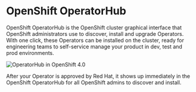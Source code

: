 # OpenShift OperatorHub

OpenShift OperatorHub is the OpenShift cluster graphical interface that OpenShift administrators use to discover, install and upgrade Operators. With one click, these Operators can be installed on the cluster, ready for engineering teams to self-service manage your product in dev, test and prod environments.  


![OperatorHub in OpenShift 4.0](https://lh6.googleusercontent.com/JNB2IclICgfEgvnwumruAPdOSL23P_YuM_EBohN40qenxKdPXq20Gd1xvbImF1ia6c1swzvoHXNWsvBG7nZ1O_Y0-_x-iblIFVzvkUDIY6rCJpSwlKYZYuRSL8RK9WFGp5kdKgMd)

After your Operator is approved by Red Hat, it shows up immediately in the OpenShift OperatorHub for all OpenShift admins to discover and install.  


